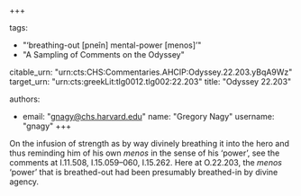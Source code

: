 +++

tags:
- "‘breathing-out [pneîn] mental-power [menos]’"
- "A Sampling of Comments on the Odyssey"

citable_urn: "urn:cts:CHS:Commentaries.AHCIP:Odyssey.22.203.yBqA9Wz"
target_urn: "urn:cts:greekLit:tlg0012.tlg002:22.203"
title: "Odyssey 22.203"

authors:
- email: "gnagy@chs.harvard.edu"
  name: "Gregory Nagy"
  username: "gnagy"
+++

<p>On the infusion of strength as by way divinely breathing it into the hero and thus reminding him of his own <em>menos</em> in the sense of his ‘power’, see the comments at I.11.508, I.15.059–060, I.15.262. Here at O.22.203, the <em>menos</em> ‘power’ that is breathed-out had been presumably breathed-in by divine agency.  </p>